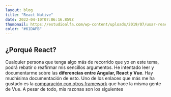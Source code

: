 ```yaml
---
layout: blog
title: "React Native"
date: 2022-04-10T07:06:16.859Z
thumbnail: https://estudioalfa.com/wp-content/uploads/2019/07/usar-react-native-crear-app.png
color: "#61DAFB"
---
```


## ¿Porqué React?

Cualquier persona que tenga algo más de recorrido que yo en este tema, podrá rebatir o reafirmar mis sencillos argumentos. He intentado leer y documentarme sobre las **diferencias entre Angular, React y Vue**. Hay muchísima documentación de esto. Uno de los enlaces que más me ha gustado es la [comparación con otros framework](https://vuejs.org/v2/guide/comparison.html) que hace la misma gente de Vue. A pesar de todo, mis razonas son los siguientes
